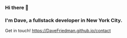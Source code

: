 ### Hi there 👋
### I'm Dave, a fullstack developer in New York City.
Get in touch! https://DaveFriedman.github.io/contact
